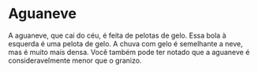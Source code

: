 # Aguaneve

A aguaneve, que cai do céu, é feita de pelotas de gelo. Essa bola à esquerda é
uma pelota de gelo. A chuva com gelo é semelhante a neve, mas é muito mais
densa. Você também pode ter notado que a aguaneve é consideravelmente menor que
o granizo.
